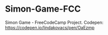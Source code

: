 # Simon-Game-FCC
Simon Game - FreeCodeCamp Project. Codepen: https://codepen.io/lindakovacs/pen/OaEzmp
